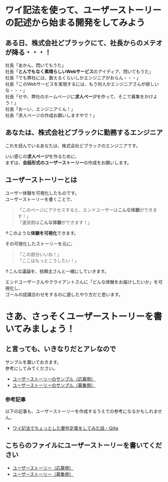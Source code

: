 # ワイ記法を使って、ユーザーストーリーの記述から始まる開発をしてみよう



## ある日、株式会社どブラックにて、社長からのメテオが降る・・・！

社長「あかん、閃いてもうた」  
社長「**とんでもなく素晴らしいWebサービス**のアイディア、閃いてもうた」  
社長「でも弊社には、数えるくらいしかエンジニアがおらん・・・」  
社長「このWebサービスを実現するには、もう何人かエンジニアさんが欲しいな・・・」  
社長「せや、弊社のホームページに**求人ページ**を作って、そこで募集をかけよう！」  
社長「おーい、エンジニアくん！」  
社長「求人ページの作成お願いしますやで！」

## あなたは、株式会社どブラックに勤務するエンジニア
これを読んでいるあなたは、株式会社どブラックのエンジニアです。

いい感じの**求人ページ**を作るために、  
まずは、**会話形式のユーザーストーリー**の作成をお願いします。

## ユーザーストーリーとは
ユーザー体験を可視化したものです。  
ユーザーストーリーを書くことで、
> 「このページにアクセスすると、エンドユーザーは**こんな体験**ができます！」  
> 「運営側は**こんな体験**ができます！」

↑このような**体験を可視化**できます。  

その可視化したストーリーを元に、

> 「この部分いいね！」  
> 「ここはもっとこうしたい！」

↑こんな議論を、依頼主さんと一緒にしていきます。

エンドユーザーさんやクライアントさんに「どんな体験をお届けしたいか」を可視化し、  
ゴールの認識合わせをするのに適したやり方だと思います。


# さあ、さっそくユーザーストーリーを書いてみましょう！
## と言っても、いきなりだとアレなので

サンプルを置いておきます。  
参考にしてみてください。

- [ユーザーストーリーのサンプル（応募側）](sample-story-engineer.md)
- [ユーザーストーリーのサンプル（募集側）](sample-story-client.md)

### 参考記事

以下の記事も、ユーザーストーリーを作成するうえでの参考になるかもしれません。

- [ワイ記法でちょっとした要件定義をしてみた話 - Qiita](https://qiita.com/Yametaro/items/c3a981b55532db779466)


## こちらのファイルにユーザーストーリーを書いてください

- [ユーザーストーリー（応募側）](story-engineer.md)
- [ユーザーストーリー（募集側）](story-client.md)

